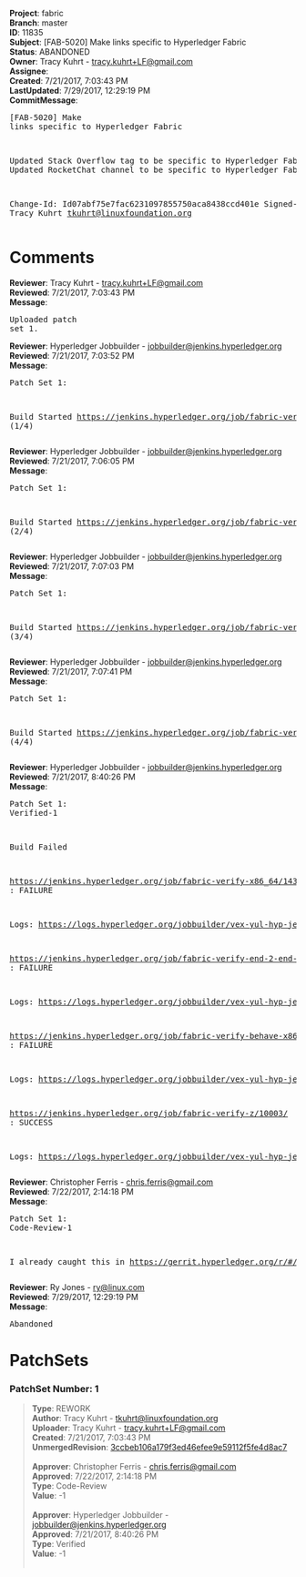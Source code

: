 <strong>Project</strong>: fabric<br><strong>Branch</strong>: master<br><strong>ID</strong>: 11835<br><strong>Subject</strong>: [FAB-5020] Make links specific to Hyperledger Fabric<br><strong>Status</strong>: ABANDONED<br><strong>Owner</strong>: Tracy Kuhrt - tracy.kuhrt+LF@gmail.com<br><strong>Assignee</strong>:<br><strong>Created</strong>: 7/21/2017, 7:03:43 PM<br><strong>LastUpdated</strong>: 7/29/2017, 12:29:19 PM<br><strong>CommitMessage</strong>:<br><pre>[FAB-5020] Make links specific to Hyperledger Fabric

Updated Stack Overflow tag to be specific to Hyperledger Fabric.
Updated RocketChat channel to be specific to Hyperledger Fabric.

Change-Id: Id07abf75e7fac6231097855750aca8438ccd401e
Signed-off-by: Tracy Kuhrt <tkuhrt@linuxfoundation.org>
</pre><h1>Comments</h1><strong>Reviewer</strong>: Tracy Kuhrt - tracy.kuhrt+LF@gmail.com<br><strong>Reviewed</strong>: 7/21/2017, 7:03:43 PM<br><strong>Message</strong>: <pre>Uploaded patch set 1.</pre><strong>Reviewer</strong>: Hyperledger Jobbuilder - jobbuilder@jenkins.hyperledger.org<br><strong>Reviewed</strong>: 7/21/2017, 7:03:52 PM<br><strong>Message</strong>: <pre>Patch Set 1:

Build Started https://jenkins.hyperledger.org/job/fabric-verify-z/10003/ (1/4)</pre><strong>Reviewer</strong>: Hyperledger Jobbuilder - jobbuilder@jenkins.hyperledger.org<br><strong>Reviewed</strong>: 7/21/2017, 7:06:05 PM<br><strong>Message</strong>: <pre>Patch Set 1:

Build Started https://jenkins.hyperledger.org/job/fabric-verify-x86_64/14351/ (2/4)</pre><strong>Reviewer</strong>: Hyperledger Jobbuilder - jobbuilder@jenkins.hyperledger.org<br><strong>Reviewed</strong>: 7/21/2017, 7:07:03 PM<br><strong>Message</strong>: <pre>Patch Set 1:

Build Started https://jenkins.hyperledger.org/job/fabric-verify-end-2-end-x86_64/5852/ (3/4)</pre><strong>Reviewer</strong>: Hyperledger Jobbuilder - jobbuilder@jenkins.hyperledger.org<br><strong>Reviewed</strong>: 7/21/2017, 7:07:41 PM<br><strong>Message</strong>: <pre>Patch Set 1:

Build Started https://jenkins.hyperledger.org/job/fabric-verify-behave-x86_64/8398/ (4/4)</pre><strong>Reviewer</strong>: Hyperledger Jobbuilder - jobbuilder@jenkins.hyperledger.org<br><strong>Reviewed</strong>: 7/21/2017, 8:40:26 PM<br><strong>Message</strong>: <pre>Patch Set 1: Verified-1

Build Failed 

https://jenkins.hyperledger.org/job/fabric-verify-x86_64/14351/ : FAILURE

Logs: https://logs.hyperledger.org/jobbuilder/vex-yul-hyp-jenkins-1/fabric-verify-x86_64/14351

https://jenkins.hyperledger.org/job/fabric-verify-end-2-end-x86_64/5852/ : FAILURE

Logs: https://logs.hyperledger.org/jobbuilder/vex-yul-hyp-jenkins-1/fabric-verify-end-2-end-x86_64/5852

https://jenkins.hyperledger.org/job/fabric-verify-behave-x86_64/8398/ : FAILURE

Logs: https://logs.hyperledger.org/jobbuilder/vex-yul-hyp-jenkins-1/fabric-verify-behave-x86_64/8398

https://jenkins.hyperledger.org/job/fabric-verify-z/10003/ : SUCCESS

Logs: https://logs.hyperledger.org/jobbuilder/vex-yul-hyp-jenkins-1/fabric-verify-z/10003</pre><strong>Reviewer</strong>: Christopher Ferris - chris.ferris@gmail.com<br><strong>Reviewed</strong>: 7/22/2017, 2:14:18 PM<br><strong>Message</strong>: <pre>Patch Set 1: Code-Review-1

I already caught this in https://gerrit.hyperledger.org/r/#/c/11829/</pre><strong>Reviewer</strong>: Ry Jones - ry@linux.com<br><strong>Reviewed</strong>: 7/29/2017, 12:29:19 PM<br><strong>Message</strong>: <pre>Abandoned</pre><h1>PatchSets</h1><h3>PatchSet Number: 1</h3><blockquote><strong>Type</strong>: REWORK<br><strong>Author</strong>: Tracy Kuhrt - tkuhrt@linuxfoundation.org<br><strong>Uploader</strong>: Tracy Kuhrt - tracy.kuhrt+LF@gmail.com<br><strong>Created</strong>: 7/21/2017, 7:03:43 PM<br><strong>UnmergedRevision</strong>: [3ccbeb106a179f3ed46efee9e59112f5fe4d8ac7](https://github.com/hyperledger-gerrit-archive/fabric/commit/3ccbeb106a179f3ed46efee9e59112f5fe4d8ac7)<br><br><strong>Approver</strong>: Christopher Ferris - chris.ferris@gmail.com<br><strong>Approved</strong>: 7/22/2017, 2:14:18 PM<br><strong>Type</strong>: Code-Review<br><strong>Value</strong>: -1<br><br><strong>Approver</strong>: Hyperledger Jobbuilder - jobbuilder@jenkins.hyperledger.org<br><strong>Approved</strong>: 7/21/2017, 8:40:26 PM<br><strong>Type</strong>: Verified<br><strong>Value</strong>: -1<br><br></blockquote>